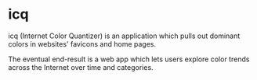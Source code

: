 # icq
icq (Internet Color Quantizer) is an application which pulls out dominant colors in websites' favicons and home pages.

The eventual end-result is a web app which lets users explore color trends across the Internet over time and categories.
